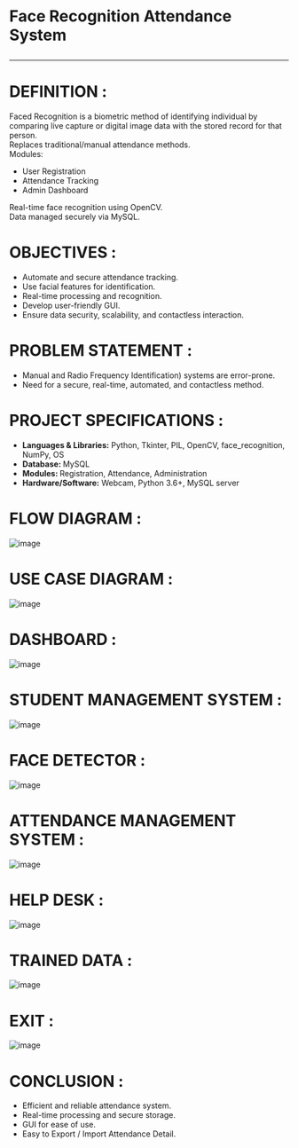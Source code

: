 # Face Recognition Attendance System <hr>

# DEFINITION : 
<p>Faced Recognition is a biometric method of identifying individual by comparing live capture or digital image data with the stored record for that person.<br>
Replaces traditional/manual attendance methods.<br>
Modules:<br>
  <ul>
    <li>User Registration</li>
    <li>Attendance Tracking</li>
     <li>Admin Dashboard</li>
  </ul>
Real-time face recognition using OpenCV.<br>
Data managed securely via MySQL.<br>
</p>

# OBJECTIVES : 
<ul>
<li> Automate and secure attendance tracking.</li>
<li>Use facial features for identification.</li>
<li>Real-time processing and recognition.</li> 
<li>Develop user-friendly GUI.</li>
  <li>Ensure data security, scalability, and contactless interaction.</li>
</ul>

# PROBLEM STATEMENT :
<ul>
<li>Manual and Radio Frequency Identification) systems are error-prone.</li>
<li>Need for a secure, real-time, automated, and contactless method.</li>
</ul>

# PROJECT SPECIFICATIONS :
<ul>
 <li><b>Languages & Libraries:</b> Python, Tkinter, PIL, OpenCV, face_recognition, NumPy, OS</li>
<li><b>Database: </b>MySQL</li>
<li><b>Modules: </b>Registration, Attendance, Administration</li>
<li><b>Hardware/Software:</b> Webcam, Python 3.6+, MySQL server</li>
</ul>

# FLOW DIAGRAM :
![image](https://github.com/user-attachments/assets/652d9c27-652b-4066-8f97-5bb5ef45a500)


# USE CASE DIAGRAM :
![image](https://github.com/user-attachments/assets/05611e4a-c4b8-4ee7-b7c1-6f23551c5d45)


# DASHBOARD :
![image](https://github.com/user-attachments/assets/c9d299d1-b710-44f3-9209-8ba988275560)


# STUDENT MANAGEMENT SYSTEM :
![image](https://github.com/user-attachments/assets/34c2dc57-e267-4a73-b21d-5defedd1c5ba)



# FACE DETECTOR :
![image](https://github.com/user-attachments/assets/9b2600eb-6295-4d96-b302-506d6da3f557)


# ATTENDANCE MANAGEMENT SYSTEM :
![image](https://github.com/user-attachments/assets/aad57d53-e872-4237-b54f-3d27dab9dca3)


# HELP DESK :
![image](https://github.com/user-attachments/assets/d19d404e-28a1-4e11-bd3d-1aec2a42c3b9)


# TRAINED DATA :
![image](https://github.com/user-attachments/assets/2db8ee38-ea9f-48f5-965f-6c2295d796ce)


# EXIT : 
![image](https://github.com/user-attachments/assets/5dd06177-8eff-47aa-beed-1274937b0b08)

# CONCLUSION :
<ul>
<li>Efficient and reliable attendance system.</li>
<li>Real-time processing and secure storage.</li>
<li>GUI for ease of use.</li>
<li>Easy to Export / Import Attendance Detail.</li>
</ul>






